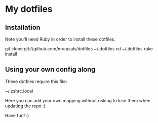 # My dotfiles

## Installation

Note you'll need Ruby in order to install these dotfiles.

  git clone git://github.com/mrcasals/dotfiles ~/.dotfiles
  cd ~/.dotfiles
  rake install

## Using your own config along

These dotfiles require this file:

  ~/.zshrc.local

Here you can add your own mapping without risking to lose them when updating the repo :)

Have fun! :)
